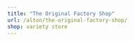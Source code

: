 ```yaml
---
title: "The Original Factory Shop"
url: /alton/the-original-factory-shop/
shop: variety store
---
```

